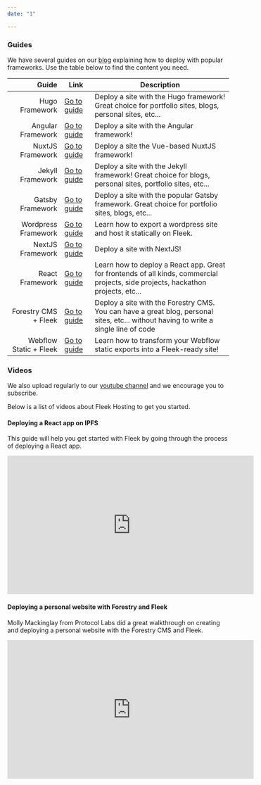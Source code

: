```yaml
---
date: "1"

---
```

### Guides 
We have several guides on our [blog](https://blog.fleek.co) explaining how to deploy with popular frameworks. Use the table below to find the content you need.

| Guide  	| Link  	| Description |
|--:	|---	| ---	|
|  Hugo Framework	|   <a href="https://blog.fleek.co/posts/go-with-hugo-and-fleek" target="_blank">Go to guide</a>	| Deploy a site with the Hugo framework! Great choice for portfolio sites, blogs, personal sites, etc... |
|  Angular Framework	|   <a href="https://blog.fleek.co/posts/angularjs-on-ipfs-on-fleek" target="_blank">Go to guide</a>	| Deploy a site with the Angular framework! |
|  NuxtJS Framework	|   <a href="https://blog.fleek.co/posts/Deploying-nuxtJS-through-IPFS-on-Fleek" target="_blank">Go to guide</a>	| Deploy a site the Vue-based NuxtJS framework! |
|  Jekyll Framework	|   <a href="https://blog.fleek.co/posts/deploy-jekyll-blog-on-fleek" target="_blank">Go to guide</a>	| Deploy a site with the Jekyll framework! Great choice for blogs, personal sites, portfolio sites, etc... |
|  Gatsby Framework	|   <a href="https://blog.fleek.co/posts/Gatsby-Fleek" target="_blank">Go to guide</a>	| Deploy a site with the popular Gatsby framework. Great choice for portfolio sites, blogs, etc... |
|  Wordpress Framework	|   <a href="https://blog.fleek.co/posts/wordpress+fleek" target="_blank">Go to guide</a>	| Learn how to export a wordpress site and host it statically on Fleek. |
|  NextJS Framework	|   <a href="https://blog.fleek.co/posts/fleek-nextJS" target="_blank">Go to guide</a>	| Deploy a site with NextJS! |
|  React Framework	|   <a href="https://blog.fleek.co/posts/fleek-create-react-app" target="_blank">Go to guide</a>	| Learn how to deploy a React app. Great for frontends of all kinds, commercial projects, side projects, hackathon projects, etc... |
|  Forestry CMS + Fleek 	|   <a href="https://blog.fleek.co/posts/make-website-without-coding-cms" target="_blank">Go to guide</a>	| Deploy a site with the Forestry CMS. You can have a great blog, personal sites, etc... without having to write a single line of code |
|  Webflow Static + Fleek 	|   <a href="https://blog.fleek.co/posts/hosting-static-webflow-sites-on-fleek/" target="_blank">Go to guide</a>	| Learn how to transform your Webflow static exports into a Fleek-ready site! |


### Videos
We also upload regularly to our [youtube channel](https://www.youtube.com/channel/UCBzlwYM0JjZpjDZ52-SLUmw) and we encourage you to subscribe.

Below is a list of videos about Fleek Hosting to get you started.

#### Deploying a React app on IPFS
This guide will help you get started with Fleek by going through the process of deploying a React app.

<iframe width="560" height="315" src="https://www.youtube.com/embed/7JW5Mms6DR4" frameborder="0" allow="accelerometer; autoplay; encrypted-media; gyroscope; picture-in-picture" allowfullscreen></iframe>

#### Deploying a personal website with Forestry and Fleek
Molly Mackinglay from Protocol Labs did a great walkthrough on creating and deploying a personal website with the Forestry CMS and Fleek.

<iframe width="560" height="315" src="https://www.youtube.com/embed/PYPb2fjNVn0" frameborder="0" allow="accelerometer; autoplay; encrypted-media; gyroscope; picture-in-picture" allowfullscreen></iframe>
